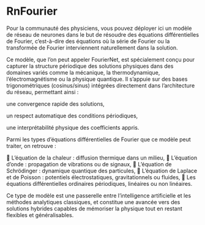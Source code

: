 # RnFourier
Pour la communauté des physiciens, vous pouvez déployer ici un modèle de réseau de neurones dans le but de résoudre des équations différentielles de Fourier, c’est-à-dire des équations où la série de Fourier ou la transformée de Fourier interviennent naturellement dans la solution.

Ce modèle, que l’on peut appeler FourierNet, est spécialement conçu pour capturer la structure périodique des solutions physiques dans des domaines variés comme la mécanique, la thermodynamique, l’électromagnétisme ou la physique quantique. Il s’appuie sur des bases trigonométriques (cosinus/sinus) intégrées directement dans l’architecture du réseau, permettant ainsi :

une convergence rapide des solutions,

un respect automatique des conditions périodiques,

une interprétabilité physique des coefficients appris.

Parmi les types d’équations différentielles de Fourier que ce modèle peut traiter, on retrouve :

🔹 L’équation de la chaleur : diffusion thermique dans un milieu,
🔹 L’équation d’onde : propagation de vibrations ou de signaux,
🔹 L’équation de Schrödinger : dynamique quantique des particules,
🔹 L’équation de Laplace et de Poisson : potentiels électrostatiques, gravitationnels ou fluides,
🔹 Les équations différentielles ordinaires périodiques, linéaires ou non linéaires.

Ce type de modèle est une passerelle entre l’intelligence artificielle et les méthodes analytiques classiques, et constitue une avancée vers des solutions hybrides capables de mémoriser la physique tout en restant flexibles et généralisables.
